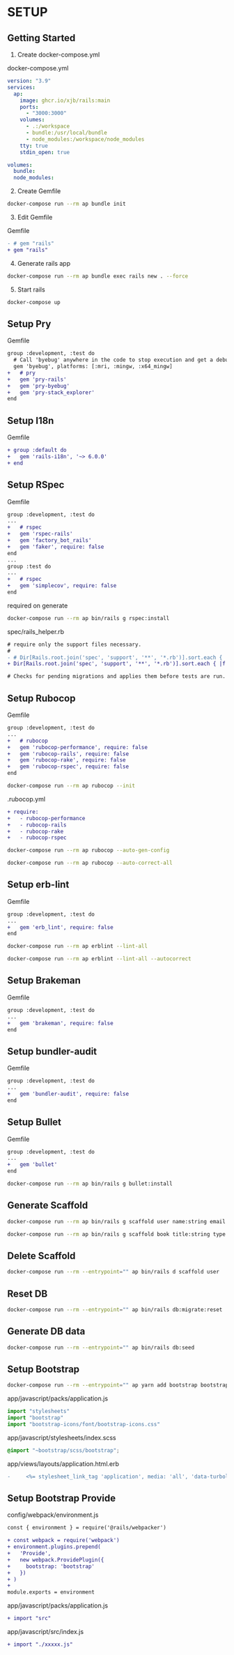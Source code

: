 # SETUP

## Getting Started

1. Create docker-compose.yml

docker-compose.yml
```yml
version: "3.9"
services:
  ap:
    image: ghcr.io/xjb/rails:main
    ports:
      - "3000:3000"
    volumes:
      - .:/workspace
      - bundle:/usr/local/bundle
      - node_modules:/workspace/node_modules
    tty: true
    stdin_open: true

volumes:
  bundle:
  node_modules:
```

2. Create Gemfile

```bash
docker-compose run --rm ap bundle init
```

3. Edit Gemfile

Gemfile
```diff
- # gem "rails"
+ gem "rails"
```

4. Generate rails app

```bash
docker-compose run --rm ap bundle exec rails new . --force
```

5. Start rails

```bash
docker-compose up
```


## Setup Pry

Gemfile
```diff
group :development, :test do
  # Call 'byebug' anywhere in the code to stop execution and get a debugger console
  gem 'byebug', platforms: [:mri, :mingw, :x64_mingw]
+   # pry
+   gem 'pry-rails'
+   gem 'pry-byebug'
+   gem 'pry-stack_explorer'
end
```


## Setup I18n

Gemfile
```diff
+ group :default do
+   gem 'rails-i18n', '~> 6.0.0'
+ end
```


## Setup RSpec

Gemfile
```diff
group :development, :test do
...
+   # rspec
+   gem 'rspec-rails'
+   gem 'factory_bot_rails'
+   gem 'faker', require: false
end
...
group :test do
...
+   # rspec
+   gem 'simplecov', require: false
end
```
required on generate


```bash
docker-compose run --rm ap bin/rails g rspec:install
```

spec/rails_helper.rb
```diff
# require only the support files necessary.
#
- # Dir[Rails.root.join('spec', 'support', '**', '*.rb')].sort.each { |f| require f }
+ Dir[Rails.root.join('spec', 'support', '**', '*.rb')].sort.each { |f| require f }

# Checks for pending migrations and applies them before tests are run.
```


## Setup Rubocop

Gemfile
```diff
group :development, :test do
...
+   # rubocop
+   gem 'rubocop-performance', require: false
+   gem 'rubocop-rails', require: false
+   gem 'rubocop-rake', require: false
+   gem 'rubocop-rspec', require: false
end
```

```bash
docker-compose run --rm ap rubocop --init
```

.rubocop.yml
```diff
+ require:
+   - rubocop-performance
+   - rubocop-rails
+   - rubocop-rake
+   - rubocop-rspec
```

```bash
docker-compose run --rm ap rubocop --auto-gen-config
```

```bash
docker-compose run --rm ap rubocop --auto-correct-all
```


## Setup erb-lint

Gemfile
```diff
group :development, :test do
...
+   gem 'erb_lint', require: false
end
```

```bash
docker-compose run --rm ap erblint --lint-all
```

```bash
docker-compose run --rm ap erblint --lint-all --autocorrect
```


## Setup Brakeman

Gemfile
```diff
group :development, :test do
...
+   gem 'brakeman', require: false
end
```


## Setup bundler-audit

Gemfile
```diff
group :development, :test do
...
+   gem 'bundler-audit', require: false
end
```


## Setup Bullet

Gemfile
```diff
group :development, :test do
...
+   gem 'bullet'
end
```

```bash
docker-compose run --rm ap bin/rails g bullet:install
```


## Generate Scaffold

```bash
docker-compose run --rm ap bin/rails g scaffold user name:string email:string
```

```bash
docker-compose run --rm ap bin/rails g scaffold book title:string type:string description:text book:references
```


## Delete Scaffold

```bash
docker-compose run --rm --entrypoint="" ap bin/rails d scaffold user
```


## Reset DB

```bash
docker-compose run --rm --entrypoint="" ap bin/rails db:migrate:reset
```


## Generate DB data

```bash
docker-compose run --rm --entrypoint="" ap bin/rails db:seed
```


## Setup Bootstrap

```bash
docker-compose run --rm --entrypoint="" ap yarn add bootstrap bootstrap-icons @popperjs/core
```

app/javascript/packs/application.js
```js
import "stylesheets"
import "bootstrap"
import "bootstrap-icons/font/bootstrap-icons.css"
```

app/javascript/stylesheets/index.scss
```scss
@import "~bootstrap/scss/bootstrap";
```

app/views/layouts/application.html.erb
```diff
-     <%= stylesheet_link_tag 'application', media: 'all', 'data-turbolinks-track': 'reload' %>
```


## Setup Bootstrap Provide

config/webpack/environment.js
```diff
const { environment } = require('@rails/webpacker')

+ const webpack = require('webpack')
+ environment.plugins.prepend(
+   'Provide',
+   new webpack.ProvidePlugin({
+     bootstrap: 'bootstrap'
+   })
+ )
+
module.exports = environment
```

app/javascript/packs/application.js
```diff
+ import "src"
```

app/javascript/src/index.js
```diff
+ import "./xxxxx.js"
```

